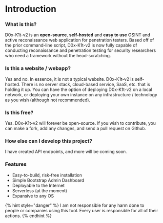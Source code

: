 # Introduction

### What is this?

D0x-K1t-v2 is an **open-source**, **self-hosted** and **easy to use** OSINT and active reconaissance web application for penetration testers. Based off of the prior command-line script, D0x-K1t-v2 is now fully capable of conducting reconaissance and penetration testing for security researchers who need a framework without the head-scratching.

### Is this a website / webapp?

Yes and no. In essence, it is not a typical website. D0x-K1t-v2 is self-hosted. There is no server stack, cloud-based service, SaaS, etc. that is holding it up. You can have the option of deploying D0x-K1t-v2 on a local network, or deploying your own instance on any infrastructure / technology as you wish \(although not recommended\).

### Is this free?

Yes. D0x-K1t-v2 will forever be open-source. If you wish to contribute, you can make a fork, add any changes, and send a pull request on Github.

### How else can I develop this project?

I have created API endpoints, and more will be coming soon.

### Features

* Easy-to-build, risk-free installation
* Simple Bootstrap Admin Dashboard
* Deployable to the Internet
* Serverless \(at the moment\)
* Expansive to any OS

{% hint style="danger" %}
I am not responsible for any harm done to people or companies using this tool. Every user is responsible for all of their actions.
{% endhint %}

